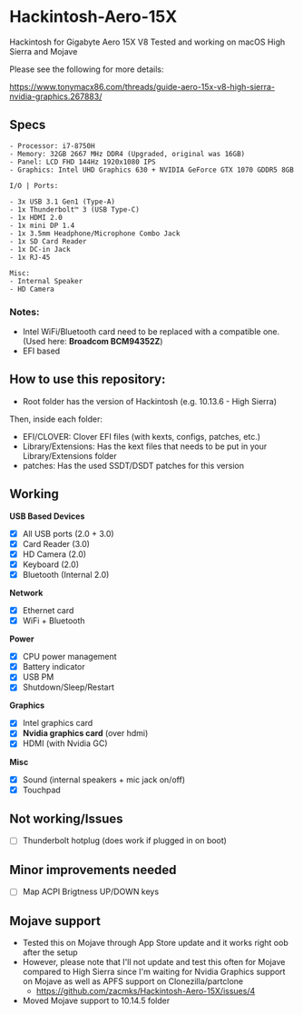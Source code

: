 # Hackintosh-Aero-15X
Hackintosh for Gigabyte Aero 15X V8
Tested and working on macOS High Sierra and Mojave

Please see the following for more details:

https://www.tonymacx86.com/threads/guide-aero-15x-v8-high-sierra-nvidia-graphics.267883/

## Specs

```
- Processor: i7-8750H
- Memory: 32GB 2667 MHz DDR4 (Upgraded, original was 16GB)
- Panel: LCD FHD 144Hz 1920x1080 IPS
- Graphics: Intel UHD Graphics 630 + NVIDIA GeForce GTX 1070 GDDR5 8GB

I/O | Ports:

- 3x USB 3.1 Gen1 (Type-A)
- 1x Thunderbolt™ 3 (USB Type-C)
- 1x HDMI 2.0
- 1x mini DP 1.4
- 1x 3.5mm Headphone/Microphone Combo Jack
- 1x SD Card Reader
- 1x DC-in Jack
- 1x RJ-45

Misc:
- Internal Speaker
- HD Camera
```
### Notes:
- Intel WiFi/Bluetooth card need to be replaced with a compatible one. (Used here: **Broadcom BCM94352Z**)
- EFI based

## How to use this repository:
- Root folder has the version of Hackintosh (e.g. 10.13.6 - High Sierra)

Then, inside each folder:
- EFI/CLOVER: Clover EFI files (with kexts, configs, patches, etc.)
- Library/Extensions: Has the kext files that needs to be put in your Library/Extensions folder
- patches: Has the used SSDT/DSDT patches for this version

## Working

**USB Based Devices**
- [x] All USB ports (2.0 + 3.0)
- [x] Card Reader (3.0)
- [x] HD Camera (2.0)
- [x] Keyboard (2.0)
- [x] Bluetooth (Internal 2.0)

**Network**
- [x] Ethernet card
- [x] WiFi + Bluetooth

**Power**
- [x] CPU power management
- [x] Battery indicator
- [x] USB PM
- [x] Shutdown/Sleep/Restart

**Graphics**
- [x] Intel graphics card
- [x] **Nvidia graphics card** (over hdmi)
- [x] HDMI (with Nvidia GC)

**Misc**
- [x] Sound (internal speakers + mic jack on/off)
- [x] Touchpad

## Not working/Issues
- [ ] Thunderbolt hotplug (does work if plugged in on boot)

## Minor improvements needed
- [ ] Map ACPI Brigtness UP/DOWN keys

## Mojave support
- Tested this on Mojave through App Store update and it works right oob after the setup
- However, please note that I'll not update and test this often for Mojave compared to High Sierra since I'm waiting for Nvidia Graphics support on Mojave as well as APFS support on Clonezilla/partclone
   - https://github.com/zacmks/Hackintosh-Aero-15X/issues/4
- Moved Mojave support to 10.14.5 folder
